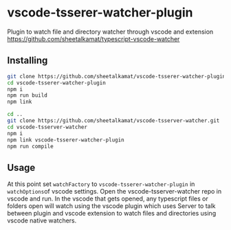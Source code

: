 # vscode-tsserer-watcher-plugin
Plugin to watch file and directory watcher through vscode and extension https://github.com/sheetalkamat/typescript-vscode-watcher

## Installing

```bash
git clone https://github.com/sheetalkamat/vscode-tsserer-watcher-plugin.git
cd vscode-tsserer-watcher-plugin
npm i
npm run build
npm link

cd ..
git clone https://github.com/sheetalkamat/vscode-tsserver-watcher.git
cd vscode-tsserver-watcher
npm i
npm link vscode-tsserer-watcher-plugin
npm run compile
```

## Usage

At this point set `watchFactory` to `vscode-tsserer-watcher-plugin` in `watchOptions`of vscode settings.
Open the vscode-tsserver-watcher repo in vscode and run.
In the vscode that gets opened, any typescript files or folders open will watch using the vscode plugin which uses Server to talk between plugin and vscode extension to watch files and directories using vscode native watchers.